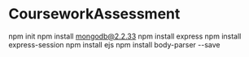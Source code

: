 # CourseworkAssessment

npm init
npm install mongodb@2.2.33
npm install express
npm install express-session
npm install ejs
npm install body-parser --save

